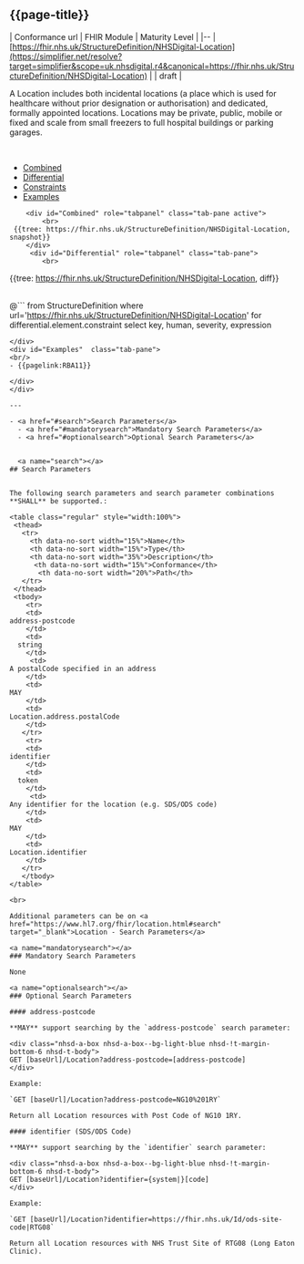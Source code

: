 ## {{page-title}}

| Conformance url | FHIR Module | Maturity Level |
|--
| [https://fhir.nhs.uk/StructureDefinition/NHSDigital-Location](https://simplifier.net/resolve?target=simplifier&scope=uk.nhsdigital.r4&canonical=https://fhir.nhs.uk/StructureDefinition/NHSDigital-Location) | | draft |

A Location includes both incidental locations (a place which is used for healthcare without prior designation or authorisation) and dedicated, formally appointed locations. Locations may be private, public, mobile or fixed and scale from small freezers to full hospital buildings or parking garages.

<br>

<div class="nhsd-!t-margin-bottom-6">
    <ul class="nav nav-tabs" role="tablist">
        <li role="presentation"  class="active">
            <a href="#Combined" role="tab" data-toggle="tab">Combined</a>
        </li>
        <li role="presentation">
            <a href="#Differential" role="tab" data-toggle="tab">Differential</a>
        </li>
         <li role="presentation">
            <a href="#Constraints" role="tab" data-toggle="tab">Constraints</a>
        </li>
        <li role="presentation">
            <a href="#Examples" role="tab" data-toggle="tab">Examples</a>
        </li>
    </ul>
    <div class="tab-content snippet">
       
        <div id="Combined" role="tabpanel" class="tab-pane active">
            <br>
     {{tree: https://fhir.nhs.uk/StructureDefinition/NHSDigital-Location, snapshot}}
        </div>
         <div id="Differential" role="tabpanel" class="tab-pane">
            <br>
   {{tree: https://fhir.nhs.uk/StructureDefinition/NHSDigital-Location, diff}}
        </div>
         <div id="Constraints"  class="tab-pane">
<br/>
@```
from StructureDefinition
where url='https://fhir.nhs.uk/StructureDefinition/NHSDigital-Location'
for differential.element.constraint
select key, human, severity, expression
```
</div>
<div id="Examples"  class="tab-pane">
<br/>
- {{pagelink:RBA11}}

</div>
</div>

---

- <a href="#search">Search Parameters</a>
  - <a href="#mandatorysearch">Mandatory Search Parameters</a>
  - <a href="#optionalsearch">Optional Search Parameters</a>
  

  <a name="search"></a>
## Search Parameters


The following search parameters and search parameter combinations **SHALL** be supported.:

<table class="regular" style="width:100%">
 <thead>
   <tr>
     <th data-no-sort width="15%">Name</th>
     <th data-no-sort width="15%">Type</th>
     <th data-no-sort width="35%">Description</th>
      <th data-no-sort width="15%">Conformance</th>
       <th data-no-sort width="20%">Path</th>
   </tr>
 </thead>
 <tbody>   
    <tr>
    <td>
address-postcode 
    </td>
    <td>
  string
    </td>
     <td>
A postalCode specified in an address
    </td>
    <td>
MAY
    </td>
    <td>
Location.address.postalCode
    </td>
   </tr>
    <tr>
    <td>
identifier 
    </td>
    <td>
  token
    </td>
     <td>
Any identifier for the location (e.g. SDS/ODS code)
    </td>
    <td>
MAY
    </td>
    <td>
Location.identifier
    </td>
   </tr>
   </tbody>
</table>

<br> 

Additional parameters can be on <a href="https://www.hl7.org/fhir/location.html#search" target="_blank">Location - Search Parameters</a>

<a name="mandatorysearch"></a>
### Mandatory Search Parameters

None

<a name="optionalsearch"></a>
### Optional Search Parameters

#### address-postcode

**MAY** support searching by the `address-postcode` search parameter:

<div class="nhsd-a-box nhsd-a-box--bg-light-blue nhsd-!t-margin-bottom-6 nhsd-t-body">
GET [baseUrl]/Location?address-postcode=[address-postcode] 
</div>

Example: 

`GET [baseUrl]/Location?address-postcode=NG10%201RY`

Return all Location resources with Post Code of NG10 1RY.

#### identifier (SDS/ODS Code)

**MAY** support searching by the `identifier` search parameter:

<div class="nhsd-a-box nhsd-a-box--bg-light-blue nhsd-!t-margin-bottom-6 nhsd-t-body">
GET [baseUrl]/Location?identifier={system|}[code]  
</div>

Example:

`GET [baseUrl]/Location?identifier=https://fhir.nhs.uk/Id/ods-site-code|RTG08`

Return all Location resources with NHS Trust Site of RTG08 (Long Eaton Clinic).
